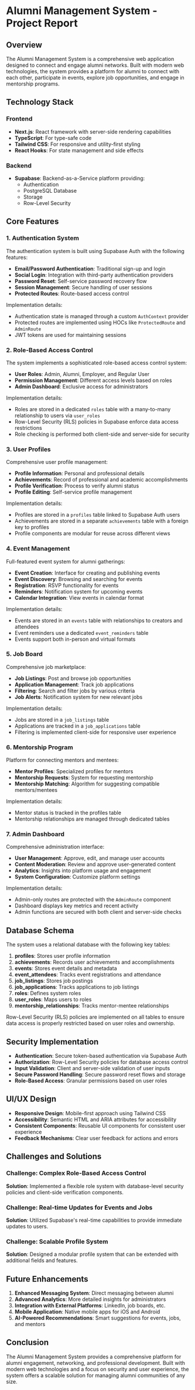 # Alumni Management System - Project Report

## Overview

The Alumni Management System is a comprehensive web application designed to connect and engage alumni networks. Built with modern web technologies, the system provides a platform for alumni to connect with each other, participate in events, explore job opportunities, and engage in mentorship programs.

## Technology Stack

### Frontend
- **Next.js**: React framework with server-side rendering capabilities
- **TypeScript**: For type-safe code
- **Tailwind CSS**: For responsive and utility-first styling
- **React Hooks**: For state management and side effects

### Backend
- **Supabase**: Backend-as-a-Service platform providing:
  - Authentication
  - PostgreSQL Database
  - Storage
  - Row-Level Security

## Core Features

### 1. Authentication System

The authentication system is built using Supabase Auth with the following features:

- **Email/Password Authentication**: Traditional sign-up and login
- **Social Login**: Integration with third-party authentication providers
- **Password Reset**: Self-service password recovery flow
- **Session Management**: Secure handling of user sessions
- **Protected Routes**: Route-based access control

Implementation details:
- Authentication state is managed through a custom `AuthContext` provider
- Protected routes are implemented using HOCs like `ProtectedRoute` and `AdminRoute`
- JWT tokens are used for maintaining sessions

### 2. Role-Based Access Control

The system implements a sophisticated role-based access control system:

- **User Roles**: Admin, Alumni, Employer, and Regular User
- **Permission Management**: Different access levels based on roles
- **Admin Dashboard**: Exclusive access for administrators

Implementation details:
- Roles are stored in a dedicated `roles` table with a many-to-many relationship to users via `user_roles`
- Row-Level Security (RLS) policies in Supabase enforce data access restrictions
- Role checking is performed both client-side and server-side for security

### 3. User Profiles

Comprehensive user profile management:

- **Profile Information**: Personal and professional details
- **Achievements**: Record of professional and academic accomplishments
- **Profile Verification**: Process to verify alumni status
- **Profile Editing**: Self-service profile management

Implementation details:
- Profiles are stored in a `profiles` table linked to Supabase Auth users
- Achievements are stored in a separate `achievements` table with a foreign key to profiles
- Profile components are modular for reuse across different views

### 4. Event Management

Full-featured event system for alumni gatherings:

- **Event Creation**: Interface for creating and publishing events
- **Event Discovery**: Browsing and searching for events
- **Registration**: RSVP functionality for events
- **Reminders**: Notification system for upcoming events
- **Calendar Integration**: View events in calendar format

Implementation details:
- Events are stored in an `events` table with relationships to creators and attendees
- Event reminders use a dedicated `event_reminders` table
- Events support both in-person and virtual formats

### 5. Job Board

Comprehensive job marketplace:

- **Job Listings**: Post and browse job opportunities
- **Application Management**: Track job applications
- **Filtering**: Search and filter jobs by various criteria
- **Job Alerts**: Notification system for new relevant jobs

Implementation details:
- Jobs are stored in a `job_listings` table
- Applications are tracked in a `job_applications` table
- Filtering is implemented client-side for responsive user experience

### 6. Mentorship Program

Platform for connecting mentors and mentees:

- **Mentor Profiles**: Specialized profiles for mentors
- **Mentorship Requests**: System for requesting mentorship
- **Mentorship Matching**: Algorithm for suggesting compatible mentors/mentees

Implementation details:
- Mentor status is tracked in the profiles table
- Mentorship relationships are managed through dedicated tables

### 7. Admin Dashboard

Comprehensive administration interface:

- **User Management**: Approve, edit, and manage user accounts
- **Content Moderation**: Review and approve user-generated content
- **Analytics**: Insights into platform usage and engagement
- **System Configuration**: Customize platform settings

Implementation details:
- Admin-only routes are protected with the `AdminRoute` component
- Dashboard displays key metrics and recent activity
- Admin functions are secured with both client and server-side checks

## Database Schema

The system uses a relational database with the following key tables:

1. **profiles**: Stores user profile information
2. **achievements**: Records user achievements and accomplishments
3. **events**: Stores event details and metadata
4. **event_attendees**: Tracks event registrations and attendance
5. **job_listings**: Stores job postings
6. **job_applications**: Tracks applications to job listings
7. **roles**: Defines system roles
8. **user_roles**: Maps users to roles
9. **mentorship_relationships**: Tracks mentor-mentee relationships

Row-Level Security (RLS) policies are implemented on all tables to ensure data access is properly restricted based on user roles and ownership.

## Security Implementation

- **Authentication**: Secure token-based authentication via Supabase Auth
- **Authorization**: Row-Level Security policies for database access control
- **Input Validation**: Client and server-side validation of user inputs
- **Secure Password Handling**: Secure password reset flows and storage
- **Role-Based Access**: Granular permissions based on user roles

## UI/UX Design

- **Responsive Design**: Mobile-first approach using Tailwind CSS
- **Accessibility**: Semantic HTML and ARIA attributes for accessibility
- **Consistent Components**: Reusable UI components for consistent user experience
- **Feedback Mechanisms**: Clear user feedback for actions and errors

## Challenges and Solutions

### Challenge: Complex Role-Based Access Control
**Solution**: Implemented a flexible role system with database-level security policies and client-side verification components.

### Challenge: Real-time Updates for Events and Jobs
**Solution**: Utilized Supabase's real-time capabilities to provide immediate updates to users.

### Challenge: Scalable Profile System
**Solution**: Designed a modular profile system that can be extended with additional fields and features.

## Future Enhancements

1. **Enhanced Messaging System**: Direct messaging between alumni
2. **Advanced Analytics**: More detailed insights for administrators
3. **Integration with External Platforms**: LinkedIn, job boards, etc.
4. **Mobile Application**: Native mobile apps for iOS and Android
5. **AI-Powered Recommendations**: Smart suggestions for events, jobs, and mentors

## Conclusion

The Alumni Management System provides a comprehensive platform for alumni engagement, networking, and professional development. Built with modern web technologies and a focus on security and user experience, the system offers a scalable solution for managing alumni communities of any size.